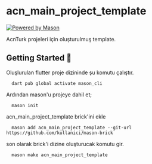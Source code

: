 # acn_main_project_template

[![Powered by Mason](https://img.shields.io/endpoint?url=https%3A%2F%2Ftinyurl.com%2Fmason-badge)](https://github.com/felangel/mason)

AcnTurk projeleri için oluşturulmuş template.


## Getting Started 🚀

Oluşlurulan flutter proje dizininde şu komutu çalıştır.
```shell
  dart pub global activate mason_cli
```
Ardından mason'u projeye dahil et;
```shell
  mason init
```
acn_main_project_template brick'ini ekle
```shell
  mason add acn_main_project_template --git-url https://github.com/kullanici/mason-brick
```
son olarak brick'i dizine oluşturucak komutu gir.
```shell
  mason make acn_main_project_template
```

[1]: https://github.com/felangel/mason
[2]: https://docs.brickhub.dev
[3]: https://verygood.ventures/blog/code-generation-with-mason
[4]: https://youtu.be/G4PTjA6tpTU
[5]: https://youtu.be/qjA0JFiPMnQ
[6]: https://youtu.be/o8B1EfcUisw
[7]: https://youtu.be/LXhgiF5HiQg
